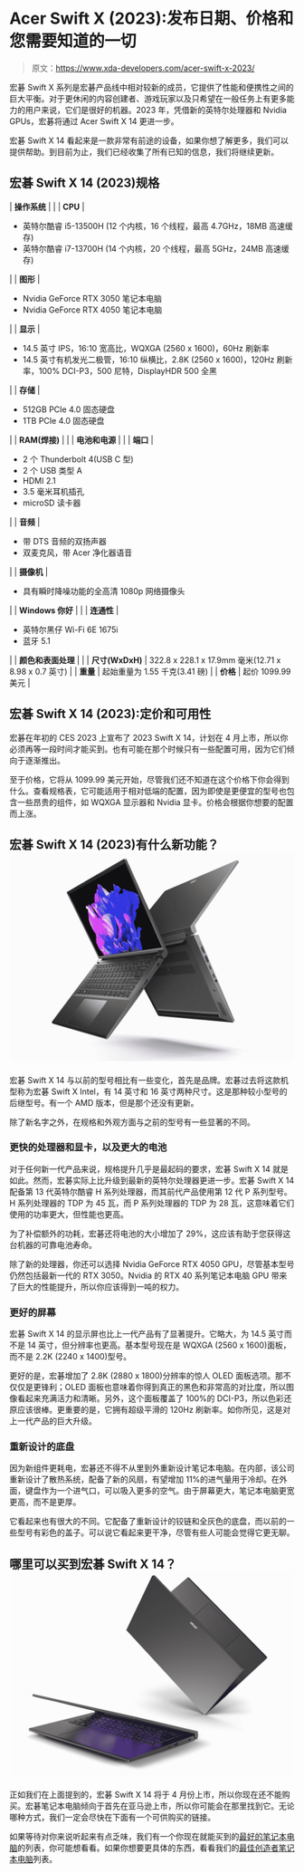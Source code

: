 # Acer Swift X (2023):发布日期、价格和您需要知道的一切

> 原文：<https://www.xda-developers.com/acer-swift-x-2023/>

宏碁 Swift X 系列是宏碁产品线中相对较新的成员，它提供了性能和便携性之间的巨大平衡。对于更休闲的内容创建者、游戏玩家以及只希望在一般任务上有更多能力的用户来说，它们是很好的机器。2023 年，凭借新的英特尔处理器和 Nvidia GPUs，宏碁将通过 Acer Swift X 14 更进一步。

宏碁 Swift X 14 看起来是一款非常有前途的设备，如果你想了解更多，我们可以提供帮助。到目前为止，我们已经收集了所有已知的信息，我们将继续更新。

## 宏碁 Swift X 14 (2023)规格

| **操作系统** |  |
| **CPU** | 

*   英特尔酷睿 i5-13500H (12 个内核，16 个线程，最高 4.7GHz，18MB 高速缓存)
*   英特尔酷睿 i7-13700H (14 个内核，20 个线程，最高 5GHz，24MB 高速缓存)

 |
| **图形** | 

*   Nvidia GeForce RTX 3050 笔记本电脑
*   Nvidia GeForce RTX 4050 笔记本电脑

 |
| **显示** | 

*   14.5 英寸 IPS，16:10 宽高比，WQXGA (2560 x 1600)，60Hz 刷新率
*   14.5 英寸有机发光二极管，16:10 纵横比，2.8K (2560 x 1600)，120Hz 刷新率，100% DCI-P3，500 尼特，DisplayHDR 500 全黑

 |
| **存储** | 

*   512GB PCIe 4.0 固态硬盘
*   1TB PCIe 4.0 固态硬盘

 |
| **RAM(焊接)** |  |
| **电池和电源** |  |
| **端口** | 

*   2 个 Thunderbolt 4(USB C 型)
*   2 个 USB 类型 A
*   HDMI 2.1
*   3.5 毫米耳机插孔
*   microSD 读卡器

 |
| **音频** | 

*   带 DTS 音频的双扬声器
*   双麦克风，带 Acer 净化器语音

 |
| **摄像机** | 

*   具有瞬时降噪功能的全高清 1080p 网络摄像头

 |
| **Windows 你好** |  |
| **连通性** | 

*   英特尔黑仔 Wi-Fi 6E 1675i
*   蓝牙 5.1

 |
| **颜色和表面处理** |  |
| **尺寸(WxDxH)** | 322.8 x 228.1 x 17.9mm 毫米(12.71 x 8.98 x 0.7 英寸) |
| **重量** | 起始重量为 1.55 千克(3.41 磅) |
| **价格** | 起价 1099.99 美元 |

## 宏碁 Swift X 14 (2023):定价和可用性

宏碁在年初的 CES 2023 上宣布了 2023 Swift X 14，计划在 4 月上市，所以你必须再等一段时间才能买到。也有可能在那个时候只有一些配置可用，因为它们倾向于逐渐推出。

至于价格，它将从 1099.99 美元开始，尽管我们还不知道在这个价格下你会得到什么。查看规格表，它可能适用于相对低端的配置，因为即使是更便宜的型号也包含一些昂贵的组件，如 WQXGA 显示器和 Nvidia 显卡。价格会根据你想要的配置而上涨。

## 宏碁 Swift X 14 (2023)有什么新功能？![Side view of two Acer Swift X 14 laptops back to back with the lid open at 100 degrees](img/6316518edc7db2c09a230fc9989fd560.png)

宏碁 Swift X 14 与以前的型号相比有一些变化，首先是品牌。宏碁过去将这款机型称为宏碁 Swift X Intel，有 14 英寸和 16 英寸两种尺寸。这是那种较小型号的后继型号。有一个 AMD 版本，但是那个还没有更新。

除了新名字之外，在规格和外观方面与之前的型号有一些显著的不同。

### 更快的处理器和显卡，以及更大的电池

对于任何新一代产品来说，规格提升几乎是最起码的要求，宏碁 Swift X 14 就是如此。然而，宏碁实际上比升级到最新的英特尔处理器更进一步。宏碁 Swift X 14 配备第 13 代英特尔酷睿 H 系列处理器，而其前代产品使用第 12 代 P 系列型号。H 系列处理器的 TDP 为 45 瓦，而 P 系列处理器的 TDP 为 28 瓦，这意味着它们使用的功率更大，但性能也更高。

为了补偿额外的功耗，宏碁还将电池的大小增加了 29%，这应该有助于您获得这台机器的可靠电池寿命。

除了新的处理器，你还可以选择 Nvidia GeForce RTX 4050 GPU，尽管基本型号仍然包括最新一代的 RTX 3050。Nvidia 的 RTX 40 系列笔记本电脑 GPU 带来了巨大的性能提升，所以你应该得到一吨的权力。

### 更好的屏幕

宏碁 Swift X 14 的显示屏也比上一代产品有了显著提升。它略大，为 14.5 英寸而不是 14 英寸，但分辨率也更高。基本型号现在是 WQXGA (2560 x 1600)面板，而不是 2.2K (2240 x 1400)型号。

更好的是，宏碁增加了 2.8K (2880 x 1800)分辨率的惊人 OLED 面板选项。那不仅仅是更锋利；OLED 面板也意味着你得到真正的黑色和非常高的对比度，所以图像看起来充满活力和清晰。另外，这个面板覆盖了 100%的 DCI-P3，所以色彩还原应该很棒。更重要的是，它拥有超级平滑的 120Hz 刷新率。如你所见，这是对上一代产品的巨大升级。

### 重新设计的底盘

因为新组件更耗电，宏碁还不得不从里到外重新设计笔记本电脑。在内部，该公司重新设计了散热系统，配备了新的风扇，有望增加 11%的进气量用于冷却。在外面，键盘作为一个进气口，可以吸入更多的空气。由于屏幕更大，笔记本电脑更宽更高，而不是更厚。

它看起来也有很大的不同。它配备了重新设计的铰链和全灰色的底盘，而以前的一些型号有彩色的盖子。可以说它看起来更干净，尽管有些人可能会觉得它更无聊。

## 哪里可以买到宏碁 Swift X 14？![Two Acer Swift X 14 laptops seen at different angles. One is seen from the from with the lid open at about 30 degrees, whole the other is seen from a top-down perspective, where the lid and touchpad are visible.](img/af53ce6f6ea869764e7e707ebfd3de94.png)

正如我们在上面提到的，宏碁 Swift X 14 将于 4 月份上市，所以你现在还不能购买。宏碁笔记本电脑倾向于首先在亚马逊上市，所以你可能会在那里找到它。无论哪种方式，我们一定会尽快在下面有一个可供购买的链接。

如果等待对你来说听起来有点乏味，我们有一个你现在就能买到的[最好的笔记本电脑](https://www.xda-developers.com/best-laptops/)的列表，你可能想看看。如果你想要更具体的东西，看看我们的[最佳创造者笔记本电脑](https://www.xda-developers.com/best-creator-laptops/)列表。